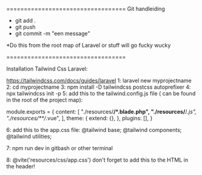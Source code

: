 ==================================
Git handleiding

- git add .
- git push
- git commit -m "een message"

*Do this from the root map of Laravel or stuff will go fucky wucky


==================================

Installation Tailwind Css Laravel:

https://tailwindcss.com/docs/guides/laravel
1: laravel new myprojectname
2: cd myprojectname
3: npm install -D tailwindcss postcss autoprefixer
4: npx tailwindcss init -p
5: add this to the tailwind.config.js file ( can be found in the root of the project map):

 module.exports = {
  content: [
    "./resources/**/*.blade.php",
    "./resources/**/*.js",
    "./resources/**/*.vue",
  ],
  theme: {
    extend: {},
  },
  plugins: [],
}

6: add this to the app.css file:
@tailwind base;
@tailwind components;
@tailwind utilities;

7: npm run dev in gitbash or other terminal

8:  @vite('resources/css/app.css') don't forget to add this to the HTML in the header!
